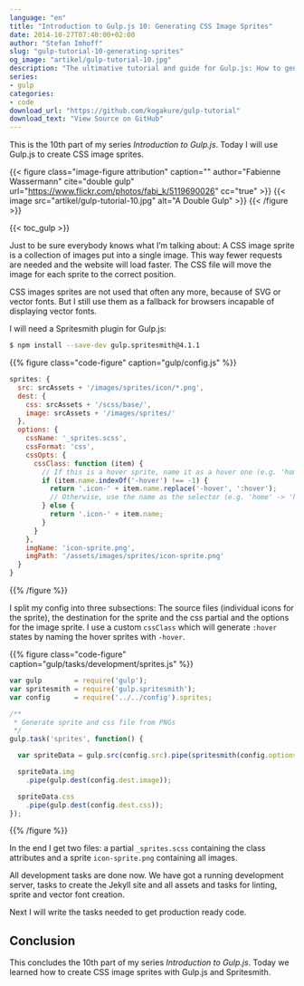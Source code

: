 ```yaml
---
language: "en"
title: "Introduction to Gulp.js 10: Generating CSS Image Sprites"
date: 2014-10-27T07:40:00+02:00
author: "Stefan Imhoff"
slug: "gulp-tutorial-10-generating-sprites"
og_image: "artikel/gulp-tutorial-10.jpg"
description: "The ultimative tutorial and guide for Gulp.js: How to generate image sprite maps with Spritesmith."
series:
- gulp
categories:
- code
download_url: "https://github.com/kogakure/gulp-tutorial"
download_text: "View Source on GitHub"
---
```


This is the 10th part of my series *Introduction to Gulp.js*. Today I will use Gulp.js to create CSS image sprites.

{{< figure class="image-figure attribution" caption="" author="Fabienne Wassermann" cite="double gulp" url="https://www.flickr.com/photos/fabi_k/5119690026" cc="true" >}}
{{< image src="artikel/gulp-tutorial-10.jpg" alt="A Double Gulp" >}}
{{< /figure >}}

{{< toc_gulp >}}

Just to be sure everybody knows what I’m talking about: A CSS image sprite is a collection of images put into a single image. This way fewer requests are needed and the website will load faster. The CSS file will move the image for each sprite to the correct position.

CSS images sprites are not used that often any more, because of SVG or vector fonts. But I still use them as a fallback for browsers incapable of displaying vector fonts.

I will need a Spritesmith plugin for Gulp.js:

```bash
$ npm install --save-dev gulp.spritesmith@4.1.1
```

{{% figure class="code-figure" caption="gulp/config.js" %}}
```javascript
sprites: {
  src: srcAssets + '/images/sprites/icon/*.png',
  dest: {
    css: srcAssets + '/scss/base/',
    image: srcAssets + '/images/sprites/'
  },
  options: {
    cssName: '_sprites.scss',
    cssFormat: 'css',
    cssOpts: {
      cssClass: function (item) {
        // If this is a hover sprite, name it as a hover one (e.g. 'home-hover' -> 'home:hover')
        if (item.name.indexOf('-hover') !== -1) {
          return '.icon-' + item.name.replace('-hover', ':hover');
          // Otherwise, use the name as the selector (e.g. 'home' -> 'home')
        } else {
          return '.icon-' + item.name;
        }
      }
    },
    imgName: 'icon-sprite.png',
    imgPath: '/assets/images/sprites/icon-sprite.png'
  }
}
```
{{% /figure %}}

I split my config into three subsections: The source files (individual icons for the sprite), the destination for the sprite and the css partial and the options for the image sprite. I use a custom `cssClass` which will generate `:hover` states by naming the hover sprites with `-hover`.

{{% figure class="code-figure" caption="gulp/tasks/development/sprites.js" %}}
```javascript
var gulp        = require('gulp');
var spritesmith = require('gulp.spritesmith');
var config      = require('../../config').sprites;

/**
 * Generate sprite and css file from PNGs
 */
gulp.task('sprites', function() {

  var spriteData = gulp.src(config.src).pipe(spritesmith(config.options));

  spriteData.img
    .pipe(gulp.dest(config.dest.image));

  spriteData.css
    .pipe(gulp.dest(config.dest.css));
});
```
{{% /figure %}}

In the end I get two files: a partial `_sprites.scss` containing the class attributes and a sprite `icon-sprite.png` containing all images.

All development tasks are done now. We have got a running development server, tasks to create the Jekyll site and all assets and tasks for linting, sprite and vector font creation.

Next I will write the tasks needed to get production ready code.

## Conclusion

This concludes the 10th part of my series *Introduction to Gulp.js*. Today we learned how to create CSS image sprites with Gulp.js and Spritesmith.
